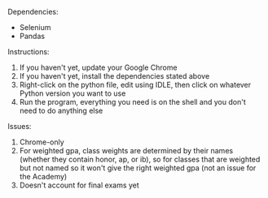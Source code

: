 Dependencies:
- Selenium
- Pandas

Instructions:
1) If you haven't yet, update your Google Chrome
2) If you haven't yet, install the dependencies stated above
3) Right-click on the python file, edit using IDLE, then click on whatever Python version you want to use
4) Run the program, everything you need is on the shell and you don't need to do anything else

Issues:
1) Chrome-only
2) For weighted gpa, class weights are determined by their names (whether they contain honor, ap, or ib), so for classes that are weighted but not named so it won't give the right weighted gpa (not an issue for the Academy)
3) Doesn't account for final exams yet